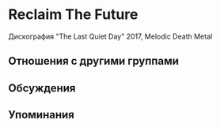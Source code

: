 # Reclaim The Future

Дискография
"The Last Quiet Day" 2017, Melodic Death Metal

## Отношения с другими группами


## Обсуждения


## Упоминания

